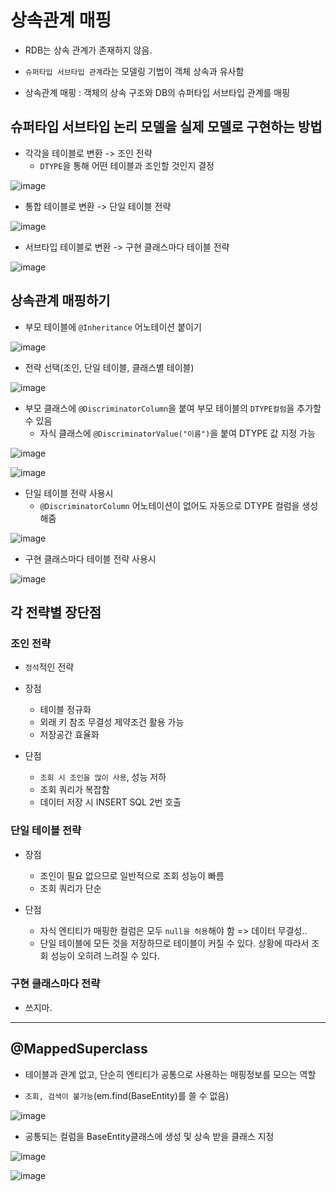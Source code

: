 # 상속관계 매핑

- RDB는 상속 관계가 존재하지 않음.

- `슈퍼타입 서브타입 관계`라는 모델링 기법이 객체 상속과 유사함

- 상속관계 매핑 : 객체의 상속 구조와 DB의 슈퍼타입 서브타입 관계를 매핑

## 슈퍼타입 서브타입 논리 모델을 실제 모델로 구현하는 방법

- 각각을 테이블로 변환 -> 조인 전략
  - `DTYPE`을 통해 어떤 테이블과 조인할 것인지 결정
  
![image](https://user-images.githubusercontent.com/109258306/224472857-8201cfd5-762f-4793-9b5a-19d62811a03b.png)

- 통합 테이블로 변환 -> 단일 테이블 전략

![image](https://user-images.githubusercontent.com/109258306/224472937-99d71f2c-1768-4263-8deb-339ffe39b093.png)

- 서브타입 테이블로 변환 -> 구현 클래스마다 테이블 전략

![image](https://user-images.githubusercontent.com/109258306/224472999-420fb44e-0087-4b39-80a7-9a076c29ad54.png)

## 상속관계 매핑하기

- 부모 테이블에 `@Inheritance` 어노테이션 붙이기

![image](https://user-images.githubusercontent.com/109258306/224474786-7511786a-8dab-46f3-88a7-26a0d932955d.png)

- 전략 선택(조인, 단일 테이블, 클래스별 테이블)

![image](https://user-images.githubusercontent.com/109258306/224474828-45d1f5d0-7b6b-40f6-b63f-eba58cdbac7d.png)

- 부모 클래스에 `@DiscriminatorColumn`을 붙여 부모 테이블의 `DTYPE컬럼`을 추가할 수 있음
  - 자식 클래스에 `@DiscriminatorValue("이름")`을 붙여 DTYPE 값 지정 가능

![image](https://user-images.githubusercontent.com/109258306/224474946-c88dfc2a-2989-41dd-b87e-9a661ed8780c.png)

![image](https://user-images.githubusercontent.com/109258306/224474969-4ec22f81-3307-4aa4-981d-02366d3ea113.png)

- 단일 테이블 전략 사용시
  - `@DiscriminatorColumn` 어노테이션이 없어도 자동으로 DTYPE 컬럼을 생성해줌
  
![image](https://user-images.githubusercontent.com/109258306/224475041-fca59d5c-2840-436f-8180-6c27694b5034.png)

- 구현 클래스마다 테이블 전략 사용시

![image](https://user-images.githubusercontent.com/109258306/224475417-47db827b-e36f-45ff-8778-26eab832557c.png)

## 각 전략별 장단점

### 조인 전략

- `정석`적인 전략

- 장점
  - 테이블 정규화
  - 외래 키 참조 무결성 제약조건 활용 가능
  - 저장공간 효율화

- 단점
  - `조회 시 조인을 많이 사용`, 성능 저하
  - 조회 쿼리가 복잡함
  - 데이터 저장 시 INSERT SQL 2번 호출

### 단일 테이블 전략

- 장점
  - 조인이 필요 없으므로 일반적으로 조회 성능이 빠름
  - 조회 쿼리가 단순

- 단점
  - 자식 엔티티가 매핑한 컬럼은 모두 `null을 허용`해야 함 => 데이터 무결성..
  - 단일 테이블에 모든 것을 저장하므로 테이블이 커질 수 있다. 상황에 따라서 조회 성능이 오히려 느려질 수 있다.

### 구현 클래스마다 전략

- 쓰지마.

---

## @MappedSuperclass

- 테이블과 관계 없고, 단순히 엔티티가 공통으로 사용하는 매핑정보를 모으는 역할

- `조회, 검색이 불가능`(em.find(BaseEntity)를 쓸 수 없음)

![image](https://user-images.githubusercontent.com/109258306/224486062-e35ea1cc-46e4-4dfb-89be-fe2e01eea938.png)

- 공통되는 컬럼을 BaseEntity클래스에 생성 및 상속 받을 클래스 지정

![image](https://user-images.githubusercontent.com/109258306/224486493-307907ec-d6b9-4fc4-b041-399bb711cf99.png)

![image](https://user-images.githubusercontent.com/109258306/224486662-6b566ab7-9dc0-4564-bbb7-16fe9182e336.png)
